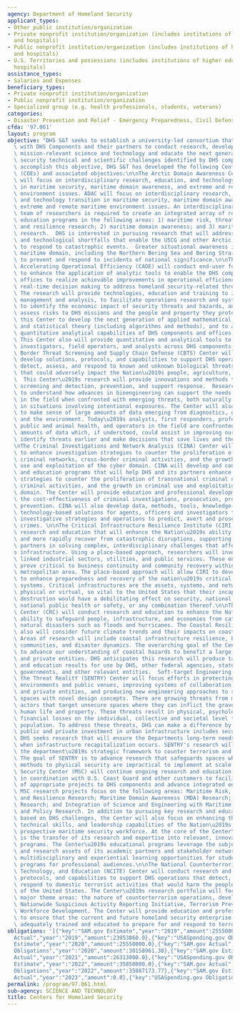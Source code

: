 ```yaml
---
agency: Department of Homeland Security
applicant_types:
- Other public institution/organization
- Private nonprofit institution/organization (includes institutions of higher education
  and hospitals)
- Public nonprofit institution/organization (includes institutions of higher education
  and hospitals)
- U.S. Territories and possessions (includes institutions of higher education and
  hospitals)
assistance_types:
- Salaries and Expenses
beneficiary_types:
- Private nonprofit institution/organization
- Public nonprofit institution/organization
- Specialized group (e.g. health professionals, students, veterans)
categories:
- Disaster Prevention and Relief - Emergency Preparedness, Civil Defense
cfda: '97.061'
layout: program
objective: "DHS S&T seeks to establish a university-led consortium that work closely\
  \ with DHS Components and their partners to conduct research, develop and transition\
  \ mission-relevant science and technology and educate the next generation of homeland\
  \ security technical and scientific challenges identified by DHS components. To\
  \ accomplish this objective, DHS S&T has developed the following Centers of Excellence\
  \ (COEs) and associated objectives:\n\nThe Arctic Domain Awareness Center (ADAC)\
  \ will focus on interdisciplinary research, education, and technology transition\
  \ in maritime security, maritime domain awareness, and extreme and remote maritime\
  \ environment issues. ADAC will focus on interdisciplinary research, education,\
  \ and technology transition in maritime security, maritime domain awareness, and\
  \ extreme and remote maritime environment issues. An interdisciplinary and experienced\
  \ team of researchers is required to create an integrated array of research and\
  \ education programs in the following areas: 1) maritime risk, threat analysis,\
  \ and resilience research; 2) maritime domain awareness; and 3) maritime technology\
  \ research.  DHS is interested in pursuing research that will address the needs\
  \ and technological shortfalls that enable the USCG and other Arctic maritime operators\
  \ to respond to catastrophic events.  Greater situational awareness in the Arctic\
  \ maritime domain, including the Northern Bering Sea and Bering Strait, is a requirement\
  \ to prevent and respond to incidents of national significance.\n\nThe Center for\
  \ Accelerating Operational Efficiency (CAOE) will conduct end-user focused research\
  \ to enhance the application of analytic tools to enable the DHS components and\
  \ offices to realize achievable improvements in operational efficiency, and to support\
  \ real-time decision making to address homeland security-related threats and hazards.\
  \ The research will provide technologies, education and training to improve data\
  \ management and analysis, to facilitate operations research and systems analysis,\
  \ to identify the economic impact of security threats and hazards, and to critically\
  \ assess risks to DHS missions and the people and property they protect. DHS expects\
  \ this Center to develop the next generation of applied mathematical, computational,\
  \ and statistical theory (including algorithms and methods), and to advance the\
  \ quantitative analytical capabilities of DHS components and offices and their partners.\
  \ This Center also will provide quantitative and analytical tools to administrators,\
  \ investigators, field operators, and analysts across DHS components.\n\nThe Cross\
  \ Border Threat Screening and Supply Chain Defense (CBTS) Center will research and\
  \ develop solutions, protocols, and capabilities to support DHS operations  that\
  \ detect, assess, and respond to known and unknown biological threats and hazards\
  \ that could adversely impact the Nation\u2019s people, agriculture, and economy.\
  \  This Center\u2019s research will provide innovations and methods to improve biothreat\
  \ screening and detection, prevention, and support response.  Researchers will seek\
  \ to understand how advances in bioengineering can support the needs of operators\
  \ in the field when confronted with emerging threats, both naturally occurring and\
  \ in situations involving intentional exposures. The Center will also research how\
  \ to make sense of large amounts of data emerging from diagnostics, genetics, sensors,\
  \ and the environment. Today\u2019s analysts, first responders, professionals in\
  \ public and animal health, and operators in the field are confronted with enormous\
  \ amounts of data which, if understood, could assist in improving our ability to\
  \ identify threats earlier and make decisions that save lives and the economy.\n\
  \nThe Criminal Investigations and Network Analysis (CINA) Center will provide solutions\
  \ to enhance investigation strategies to counter the proliferation of transnational\
  \ criminal networks, cross-border criminal activities, and the growth in criminal\
  \ use and exploitation of the cyber domain. CINA will develop and conduct research\
  \ and education programs that will help DHS and its partners enhance investigation\
  \ strategies to counter the proliferation of transnational criminal networks, cross-border\
  \ criminal activities, and the growth in criminal use and exploitation of the cyber\
  \ domain. The Center will provide education and professional development to improve\
  \ the cost-effectiveness of criminal investigations, prosecution, prediction and\
  \ prevention. CINA will also develop data, methods, tools, knowledge-products, and\
  \ technology-based solutions for agents, officers and investigators to better coordinate\
  \ investigative strategies and operations to predict, avert and prosecute trans-national\
  \ crimes. \n\nThe Critical Infrastructure Resilience Institute (CIRI) will conduct\
  \ research and education that will enhance the Nation\u2019s ability to prepare\
  \ and more rapidly recover from catastrophic disruptions, supporting DHS and its\
  \ partners in solving complex, interdisciplinary challenges that affect the Nation\u2019\
  s infrastructure. Using a place-based approach, researchers will investigate multiple\
  \ linked industrial sectors, utilities, and public services. These entities collectively\
  \ prove critical to business continuity and community recovery within a specific\
  \ metropolitan area. The place-based approach will allow CIRI to develop solutions\
  \ to enhance preparedness and recovery of the nation\u2019s critical infrastructure\
  \ systems. Critical infrastructures are the assets, systems, and networks, whether\
  \ physical or virtual, so vital to the United States that their incapacitation or\
  \ destruction would have a debilitating effect on security, national economic security,\
  \ national public health or safety, or any combination thereof.\n\nThe Coastal Resilience\
  \ Center (CRC) will conduct research and education to enhance the Nation\u2019s\
  \ ability to safeguard people, infrastructure, and economies from catastrophic coastal\
  \ natural disasters such as floods and hurricanes. The Coastal Resilience Center\
  \ also will consider future climate trends and their impacts on coastal resilience.\
  \ Areas of research will include coastal infrastructure resilience, building resilient\
  \ communities, and disaster dynamics. The overarching goal of the Center will be\
  \ to advance our understanding of coastal hazards to benefit a large number of public\
  \ and private entities. DHS anticipates this research will produce tangible research\
  \ and education results for use by DHS, other federal agencies, state and local\
  \ governments, and other relevant entities.  Soft-target Engineering to Neutralize\
  \ the Threat RealitY (SENTRY) Center will focus efforts in protecting transportation\
  \ environments and public venues, improving systems of collaboration across public\
  \ and private entities, and producing new engineering approaches to securing crowded\
  \ spaces with novel design concepts. There are growing threats from malicious threat\
  \ actors that target unsecure spaces where they can inflict the gravest injury to\
  \ human life and property. These threats result in physical, psychological, and\
  \ financial losses on the individual, collective and societal level to the American\
  \ population. To address these threats, DHS can make a difference by ensuring future\
  \ public and private investment in urban infrastructure includes security principals.\
  \ DHS seeks research that will ensure the Departments long-term needs are considered\
  \ when infrastructure recapitalization occurs. SENTRY's research will directly support\
  \ the department\u2019s strategic framework to counter terrorism and targeted violence.\
  \ The goal of SENTRY is to advance research that safeguards spaces where traditional\
  \ methods to physical security are impractical to implement at scale.\n\nThe Maritime\
  \ Security Center (MSC) will continue ongoing research and education activities\
  \ in coordination with U.S. Coast Guard and other customers to facilitate transition\
  \ of appropriate projects to DHS components and advance integrated education efforts.\
  \ MSC research projects focus on the following areas: Maritime Risk, Threat Analysis,\
  \ and Resilience Research; Maritime Domain Awareness (MDA) Research; Maritime Technology\
  \ Research; and Integration of Science and Engineering with Maritime Security Governance\
  \ and Policy Research. In addition to pursuing key research and education initiatives\
  \ based on DHS challenges, the Center will also focus on enhancing the knowledge,\
  \ technical skills, and leadership capabilities of the Nation\u2019s current and\
  \ prospective maritime security workforce. At the core of the Center\u2019s mission\
  \ is the transfer of its research and expertise into relevant, innovative educational\
  \ programs. The Center\u2019s educational programs leverage the subject matter expertise\
  \ and research assets of its academic partners and stakeholder network to provide\
  \ multidisciplinary and experiential learning opportunities for students and tailored\
  \ programs for professional audiences.\n\nThe National Counterterrorism Innovation,\
  \ Technology, and Education (NCITE) Center will conduct research and develop solutions,\
  \ protocols, and capabilities to support DHS operations that detect, assess, and\
  \ respond to domestic terrorist activities that would harm the people and infrastructure\
  \ of the United States. The Center\u2019s research portfolio will focus on four\
  \ major theme areas: the nature of counterterrorism operations, development of the\
  \ Nationwide Suspicious Activity Reporting Initiative, Terrorism Prevention, and\
  \ Workforce Development. The Center will provide education and professional development\
  \ to ensure that the current and future homeland security enterprise workforce is\
  \ adequately trained and educated to prepare for and respond to terrorist activities."
obligations: '[{"key":"SAM.gov Estimate","year":"2019","amount":25550000.0},{"key":"SAM.gov
  Actual","year":"2019","amount":23953860.0},{"key":"USASpending.gov Obligations","year":"2019","amount":27695511.44},{"key":"SAM.gov
  Estimate","year":"2020","amount":25550000.0},{"key":"SAM.gov Actual","year":"2020","amount":29657026.0},{"key":"USASpending.gov
  Obligations","year":"2020","amount":30158961.38},{"key":"SAM.gov Estimate","year":"2021","amount":27870000.0},{"key":"SAM.gov
  Actual","year":"2021","amount":26313000.0},{"key":"USASpending.gov Obligations","year":"2021","amount":25736000.0},{"key":"SAM.gov
  Estimate","year":"2022","amount":35850000.0},{"key":"SAM.gov Actual","year":"2022","amount":36970000.0},{"key":"USASpending.gov
  Obligations","year":"2022","amount":35087173.77},{"key":"SAM.gov Estimate","year":"2023","amount":38808032.0},{"key":"SAM.gov
  Actual","year":"2023","amount":0.0},{"key":"USASpending.gov Obligations","year":"2023","amount":32507964.45}]'
permalink: /program/97.061.html
sub-agency: SCIENCE AND TECHNOLOGY
title: Centers for Homeland Security
---
```

